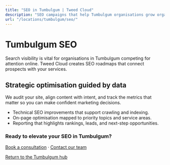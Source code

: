 ```yaml
---
title: "SEO in Tumbulgum | Tweed Cloud"
description: "SEO campaigns that help Tumbulgum organisations grow organic visibility."
url: "/locations/tumbulgum/seo/"
---
```


# Tumbulgum SEO

Search visibility is vital for organisations in Tumbulgum competing for attention online. Tweed Cloud creates SEO roadmaps that connect prospects with your services.

## Strategic optimisation guided by data

We audit your site, align content with intent, and track the metrics that matter so you can make confident marketing decisions.

- Technical SEO improvements that support crawling and indexing.
- On-page optimisation mapped to priority topics and service areas.
- Reporting that highlights rankings, leads, and next-step opportunities.

### Ready to elevate your SEO in Tumbulgum?

[Book a consultation](/consultation/) · [Contact our team](/contact/)

[Return to the Tumbulgum hub](/locations/tumbulgum/)
